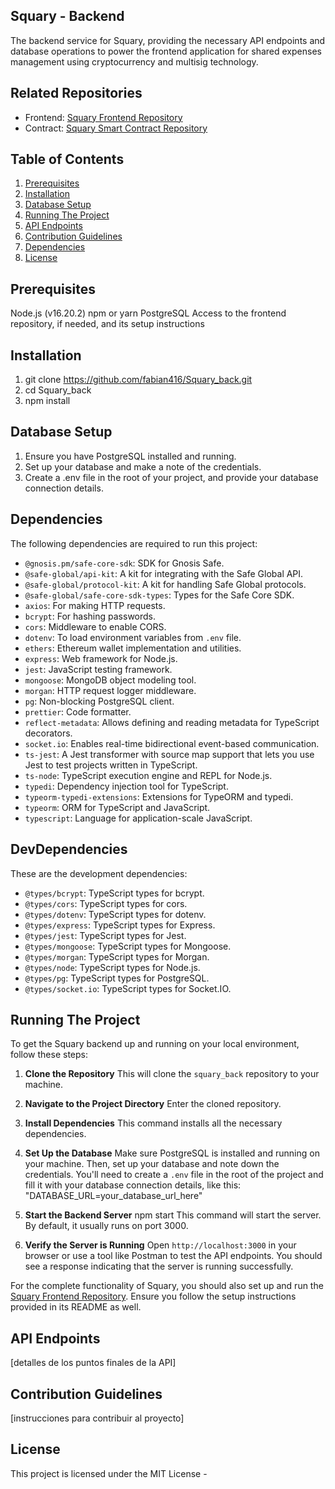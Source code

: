 ## Squary - Backend

The backend service for Squary, providing the necessary API endpoints and database operations to power the frontend application for shared expenses management using cryptocurrency and multisig technology.

## Related Repositories
- Frontend: [Squary Frontend Repository](https://github.com/fabian416/squary_front)
- Contract: [Squary Smart Contract Repository](https://github.com/fabian416/SquaryContract)

## Table of Contents
1. [Prerequisites](#prerequisites)
2. [Installation](#installation)
3. [Database Setup](#Database_Setup)
4. [Running The Project](#Running-the-project)
5. [API Endpoints](#API-Endpoints)
6. [Contribution Guidelines](#Contribution-Guidelines)
7. [Dependencies](#Dependencies)
8. [License](#License)

## Prerequisites
Node.js (v16.20.2)
npm or yarn
PostgreSQL
Access to the frontend repository, if needed, and its setup instructions

## Installation
1. git clone https://github.com/fabian416/Squary_back.git
2. cd Squary_back
3. npm install

## Database Setup
1. Ensure you have PostgreSQL installed and running.
2. Set up your database and make a note of the credentials.
3. Create a .env file in the root of your project, and provide your database connection details.

## Dependencies

The following dependencies are required to run this project:

- `@gnosis.pm/safe-core-sdk`: SDK for Gnosis Safe.
- `@safe-global/api-kit`: A kit for integrating with the Safe Global API.
- `@safe-global/protocol-kit`: A kit for handling Safe Global protocols.
- `@safe-global/safe-core-sdk-types`: Types for the Safe Core SDK.
- `axios`: For making HTTP requests.
- `bcrypt`: For hashing passwords.
- `cors`: Middleware to enable CORS.
- `dotenv`: To load environment variables from `.env` file.
- `ethers`: Ethereum wallet implementation and utilities.
- `express`: Web framework for Node.js.
- `jest`: JavaScript testing framework.
- `mongoose`: MongoDB object modeling tool.
- `morgan`: HTTP request logger middleware.
- `pg`: Non-blocking PostgreSQL client.
- `prettier`: Code formatter.
- `reflect-metadata`: Allows defining and reading metadata for TypeScript decorators.
- `socket.io`: Enables real-time bidirectional event-based communication.
- `ts-jest`: A Jest transformer with source map support that lets you use Jest to test projects written in TypeScript.
- `ts-node`: TypeScript execution engine and REPL for Node.js.
- `typedi`: Dependency injection tool for TypeScript.
- `typeorm-typedi-extensions`: Extensions for TypeORM and typedi.
- `typeorm`: ORM for TypeScript and JavaScript.
- `typescript`: Language for application-scale JavaScript.

## DevDependencies

These are the development dependencies:

- `@types/bcrypt`: TypeScript types for bcrypt.
- `@types/cors`: TypeScript types for cors.
- `@types/dotenv`: TypeScript types for dotenv.
- `@types/express`: TypeScript types for Express.
- `@types/jest`: TypeScript types for Jest.
- `@types/mongoose`: TypeScript types for Mongoose.
- `@types/morgan`: TypeScript types for Morgan.
- `@types/node`: TypeScript types for Node.js.
- `@types/pg`: TypeScript types for PostgreSQL.
- `@types/socket.io`: TypeScript types for Socket.IO.


## Running The Project

To get the Squary backend up and running on your local environment, follow these steps:

1. **Clone the Repository**
This will clone the `squary_back` repository to your machine.

2. **Navigate to the Project Directory**
Enter the cloned repository.

3. **Install Dependencies**
This command installs all the necessary dependencies.

4. **Set Up the Database**
Make sure PostgreSQL is installed and running on your machine. Then, set up your database and note down the credentials. You'll need to create a `.env` file in the root of the project and fill it with your database connection details, like this:
"DATABASE_URL=your_database_url_here"

5. **Start the Backend Server**
npm start
This command will start the server. By default, it usually runs on port 3000.

6. **Verify the Server is Running**
Open `http://localhost:3000` in your browser or use a tool like Postman to test the API endpoints. You should see a response indicating that the server is running successfully.

For the complete functionality of Squary, you should also set up and run the [Squary Frontend Repository](https://github.com/fabian416/squary_front). Ensure you follow the setup instructions provided in its README as well.

## API Endpoints
[detalles de los puntos finales de la API]

## Contribution Guidelines
[instrucciones para contribuir al proyecto]

## License

This project is licensed under the MIT License - 
